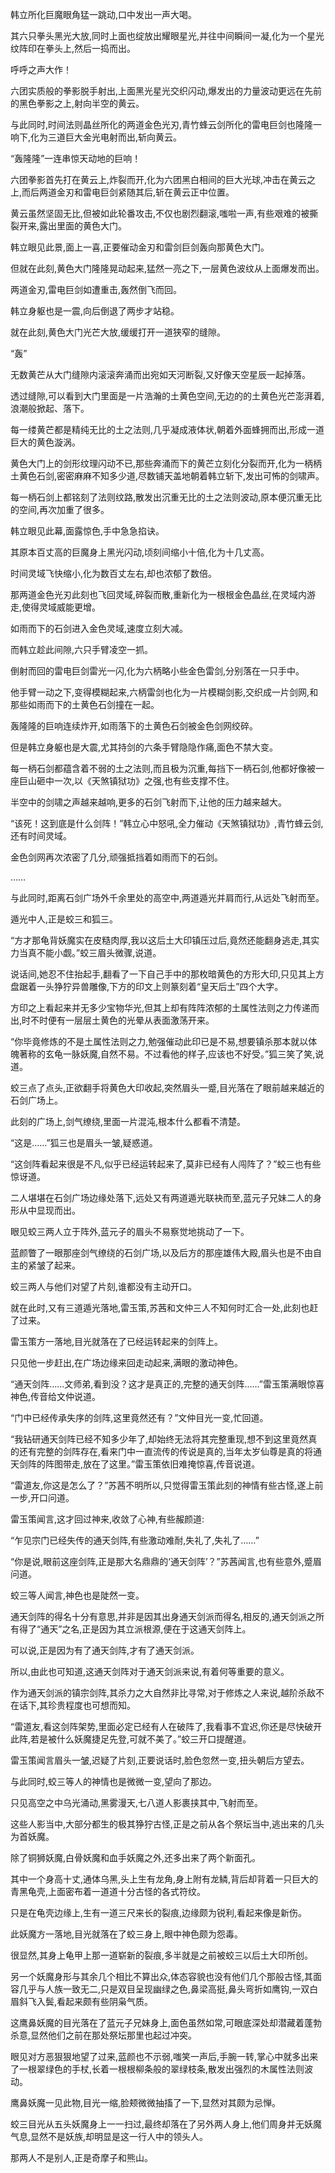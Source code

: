 
韩立所化巨魔眼角猛一跳动,口中发出一声大喝。

其六只拳头黑光大放,同时上面也绽放出耀眼星光,并往中间瞬间一凝,化为一个星光纹阵印在拳头上,然后一捣而出。

呼呼之声大作！

六团实质般的拳影脱手射出,上面黑光星光交织闪动,爆发出的力量波动更远在先前的黑色拳影之上,射向半空的黄云。

与此同时,时间法则晶丝所化的两道金色光刃,青竹蜂云剑所化的雷电巨剑也隆隆一响下,化为三道巨大金光电射而出,斩向黄云。

“轰隆隆”一连串惊天动地的巨响！

六团拳影首先打在黄云上,炸裂而开,化为六团黑白相间的巨大光球,冲击在黄云之上,而后两道金刃和雷电巨剑紧随其后,斩在黄云正中位置。

黄云虽然坚固无比,但被如此轮番攻击,不仅也剧烈翻滚,嗤啦一声,有些艰难的被撕裂开来,露出里面的黄色大门。

韩立眼见此景,面上一喜,正要催动金刃和雷剑巨剑轰向那黄色大门。

但就在此刻,黄色大门隆隆晃动起来,猛然一亮之下,一层黄色波纹从上面爆发而出。

两道金刃,雷电巨剑如遭重击,轰然倒飞而回。

韩立身躯也是一震,向后倒退了两步才站稳。

就在此刻,黄色大门光芒大放,缓缓打开一道狭窄的缝隙。

“轰”

无数黄芒从大门缝隙内滚滚奔涌而出宛如天河断裂,又好像天空星辰一起掉落。

透过缝隙,可以看到大门里面是一片浩瀚的土黄色空间,无边的的土黄色光芒澎湃着,浪潮般掀起、落下。

每一缕黄芒都是精纯无比的土之法则,几乎凝成液体状,朝着外面蜂拥而出,形成一道巨大的黄色漩涡。

黄色大门上的剑形纹理闪动不已,那些奔涌而下的黄芒立刻化分裂而开,化为一柄柄土黄色石剑,密密麻麻不知多少道,尽数铺天盖地朝着韩立斩下,发出可怖的剑啸声。

每一柄石剑上都铭刻了法则纹路,散发出沉重无比的土之法则波动,原本便沉重无比的空间,再次加重了很多。

韩立眼见此幕,面露惊色,手中急急掐诀。

其原本百丈高的巨魔身上黑光闪动,顷刻间缩小十倍,化为十几丈高。

时间灵域飞快缩小,化为数百丈左右,却也浓郁了数倍。

那两道金色光刃此刻也飞回灵域,碎裂而散,重新化为一根根金色晶丝,在灵域内游走,使得灵域威能更增。

如雨而下的石剑进入金色灵域,速度立刻大减。

而韩立趁此间隙,六只手臂凌空一抓。

倒射而回的雷电巨剑雷光一闪,化为六柄略小些金色雷剑,分别落在一只手中。

他手臂一动之下,变得模糊起来,六柄雷剑也化为一片模糊剑影,交织成一片剑网,和那些如雨而下的土黄色石剑撞在一起。

轰隆隆的巨响连续炸开,如雨落下的土黄色石剑被金色剑网绞碎。

但是韩立身躯也是大震,尤其持剑的六条手臂隐隐作痛,面色不禁大变。

每一柄石剑都蕴含着不弱的土之法则,而且极为沉重,每挡下一柄石剑,他都好像被一座巨山砸中一次,以《天煞镇狱功》之强,也有些支撑不住。

半空中的剑啸之声越来越响,更多的石剑飞射而下,让他的压力越来越大。

“该死！这到底是什么剑阵！”韩立心中怒吼,全力催动《天煞镇狱功》,青竹蜂云剑,还有时间灵域。

金色剑网再次浓密了几分,顽强抵挡着如雨而下的石剑。

……

与此同时,距离石剑广场外千余里处的高空中,两道遁光并肩而行,从远处飞射而至。

遁光中人,正是蛟三和狐三。

“方才那龟背妖魔实在皮糙肉厚,我以这后土大印镇压过后,竟然还能翻身逃走,其实力当真不能小觑。”蛟三眉头微骤,说道。

说话间,她忍不住抬起手,翻看了一下自己手中的那枚暗黄色的方形大印,只见其上方盘踞着一头狰狞异兽雕像,下方的印文上则篆刻着“皇天后土”四个大字。

方印之上看起来并无多少宝物华光,但其上却有阵阵浓郁的土属性法则之力传递而出,时不时便有一层层土黄色的光晕从表面激荡开来。

“你毕竟修炼的不是土属性法则之力,勉强催动此印已是不易,想要镇杀那本就以体魄著称的玄龟一脉妖魔,自然不易。不过看他的样子,应该也不好受。”狐三笑了笑,说道。

蛟三点了点头,正欲翻手将黄色大印收起,突然眉头一蹙,目光落在了眼前越来越近的石剑广场上。

此刻的广场上,剑气缭绕,里面一片混沌,根本什么都看不清楚。

“这是……”狐三也是眉头一皱,疑惑道。

“这剑阵看起来很是不凡,似乎已经运转起来了,莫非已经有人闯阵了？”蛟三也有些惊讶道。

二人堪堪在石剑广场边缘处落下,远处又有两道遁光联袂而至,蓝元子兄妹二人的身形从中显现而出。

眼见蛟三两人立于阵外,蓝元子的眉头不易察觉地挑动了一下。

蓝颜瞥了一眼那座剑气缭绕的石剑广场,以及后方的那座雄伟大殿,眉头也是不由自主的紧皱了起来。

蛟三两人与他们对望了片刻,谁都没有主动开口。

就在此时,又有三道遁光落地,雷玉策,苏茜和文仲三人不知何时汇合一处,此刻也赶了过来。

雷玉策方一落地,目光就落在了已经运转起来的剑阵上。

只见他一步赶出,在广场边缘来回走动起来,满眼的激动神色。

“通天剑阵……文师弟,看到没？这才是真正的,完整的通天剑阵……”雷玉策满眼惊喜神色,传音给文仲说道。

“门中已经传承失序的剑阵,这里竟然还有？”文仲目光一变,忙回道。

“我钻研通天剑阵已经不知多少年了,却始终无法将其完整重现,想不到这里竟然真的还有完整的剑阵存在,看来门中一直流传的传说是真的,当年太岁仙尊是真的将通天剑阵的阵图带走,放在了这里。”雷玉策依旧难掩惊喜,传音说道。

“雷道友,你这是怎么了？”苏茜不明所以,只觉得雷玉策此刻的神情有些古怪,遂上前一步,开口问道。

雷玉策闻言,这才回过神来,收敛了心神,有些赧颜道:

“乍见宗门已经失传的通天剑阵,有些激动难耐,失礼了,失礼了……”

“你是说,眼前这座剑阵,正是那大名鼎鼎的‘通天剑阵’？”苏茜闻言,也有些意外,蹙眉问道。

蛟三等人闻言,神色也是陡然一变。

通天剑阵的得名十分有意思,并非是因其出身通天剑派而得名,相反的,通天剑派之所有得了“通天”之名,正是因为其立派根源,便在于这通天剑阵上。

可以说,正是因为有了通天剑阵,才有了通天剑派。

所以,由此也可知道,这通天剑阵对于通天剑派来说,有着何等重要的意义。

作为通天剑派的镇宗剑阵,其杀力之大自然非比寻常,对于修炼之人来说,越阶杀敌不在话下,其珍贵程度也可想而知。

“雷道友,看这剑阵架势,里面必定已经有人在破阵了,我看事不宜迟,你还是尽快破开此阵,若是被什么妖魔捷足先登,可就不美了。”蛟三开口提醒道。

雷玉策闻言眉头一皱,迟疑了片刻,正要说话时,脸色忽然一变,扭头朝后方望去。

与此同时,蛟三等人的神情也是微微一变,望向了那边。

只见高空之中乌光涌动,黑雾漫天,七八道人影裹挟其中,飞射而至。

这些人影当中,大部分都生的极其狰狞古怪,正是之前从各个祭坛当中,逃出来的几头为首妖魔。

除了铜狮妖魔,白骨妖魔和血手妖魔之外,还多出来了两个新面孔。

其中一个身高十丈,通体乌黑,头上生有龙角,身上附有龙鳞,背后却背着一只巨大的青黑龟壳,上面密布着一道道十分古怪的各式符纹。

只是在龟壳边缘上,生有一道三尺来长的裂痕,边缘颇为锐利,看起来像是新伤。

此妖魔方一落地,目光就落在了蛟三身上,眼中神色颇为怨毒。

很显然,其身上龟甲上那一道崭新的裂痕,多半就是之前被蛟三以后土大印所创。

另一个妖魔身形与其余几个相比不算出众,体态容貌也没有他们几个那般古怪,其面容几乎与人族一致无二,只是双目呈现幽绿之色,鼻梁高挺,鼻头弯折如鹰钩,一双白眉斜飞入鬓,看起来颇有些阴枭气质。

这鹰鼻妖魔的目光落在了蓝元子兄妹身上,面色虽然如常,可眼底深处却潜藏着蓬勃杀意,显然他们之前在那处祭坛那里也起过冲突。

眼见对方恶狠狠地望了过来,蓝颜也不示弱,嗤笑一声后,手腕一转,掌心中就多出来了一根翠绿色的手杖,长着一根根柳条般的翠绿枝条,散发出强烈的木属性法则波动。

鹰鼻妖魔一见此物,目光一缩,脸颊微微抽搐了一下,显然对其颇为忌惮。

蛟三目光从五头妖魔身上一一扫过,最终却落在了另外两人身上,他们周身并无妖魔气息,显然不是妖族,却明显是这一行人中的领头人。

那两人不是别人,正是奇摩子和熊山。